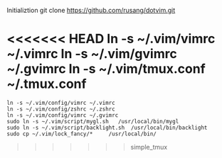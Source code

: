 Initializtion
    git clone https://github.com/rusang/dotvim.git

<<<<<<< HEAD
    ln -s ~/.vim/vimrc ~/.vimrc
    ln -s ~/.vim/gvimrc ~/.gvimrc
    ln -s ~/.vim/tmux.conf ~/.tmux.conf
=======
    ln -s ~/.vim/config/vimrc ~/.vimrc
    ln -s ~/.vim/config/zshrc ~/.zshrc
    ln -s ~/.vim/config/vimrc ~/.gvimrc
    sudo ln -s ~/.vim/script/mygl.sh   /usr/local/bin/mygl
    sudo ln -s ~/.vim/script/backlight.sh  /usr/local/bin/backlight
    sudo cp ~/.vim/lock_fancy/*     /usr/local/bin/
>>>>>>> simple_tmux
